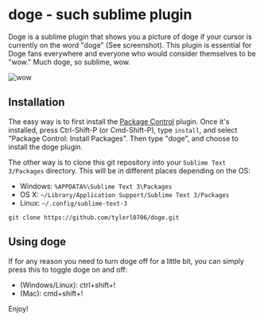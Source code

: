# doge - such sublime plugin

Doge is a sublime plugin that shows you a picture of doge if your cursor is currently on the word "doge" (See screenshot). This plugin is essential for Doge fans everywhere and everyone who would consider themselves to be "wow." Much doge, so sublime, wow.

![wow](http://imgur.com/fM7OThg.png)

## Installation

The easy way is to first install the [Package Control](http://wbond.net/sublime_packages/package_control/installation) plugin.
Once it's installed, press Ctrl-Shift-P (or Cmd-Shift-P), type `install`, and select "Package Control: Install Packages".
Then type "doge", and choose to install the doge plugin.

The other way is to clone this git repository into your `Sublime Text 3/Packages` directory. This will be in different places depending on the OS:

* Windows: `%APPDATA%\Sublime Text 3\Packages`
* OS X: `~/Library/Application Support/Sublime Text 3/Packages`
* Linux: `~/.config/sublime-text-3`

```
git clone https://github.com/tylerl0706/doge.git
```
## Using doge

If for any reason you need to turn doge off for a little bit, you can simply press this to toggle doge on and off:
* (Windows/Linux): ctrl+shift+!
* (Mac): cmd+shift+!


Enjoy!
